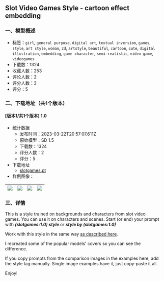 ## Slot Video Games Style - cartoon effect embedding
### 一、模型概述

- 标签：`girl`, `general purpose`, `digital art`, `textual inversion`, `games`, `style`, `art style`, `woman`, `2d`, `artstyle`, `beautiful`, `cartoon`, `cute`, `digital illustration`, `embedding`, `game character`, `semi-realistic`, `video game`, `videogames`
- 下载数：1324
- 收藏人数：253
- 评论人数：2
- 评分人数：2
- 评分：5

### 二、下载地址（共1个版本）

#### [版本1/共1个版本] 1.0

- 统计数据
  - 发布时间：2023-03-22T20:57:07.611Z
  - 原始模型：SD 1.5
  - 下载数：1324
  - 评分人数：2
  - 评分：5
- 下载地址
  - [slotgames.pt](https://civitai.com/api/download/models/26918)
- 样例图像：

| <img src="https://image.civitai.com/xG1nkqKTMzGDvpLrqFT7WA/bef55152-a3fc-4ea1-7e28-4164d0364a00/width=450/296548.jpeg" /> | <img src="https://image.civitai.com/xG1nkqKTMzGDvpLrqFT7WA/0688cc6a-274c-4e67-3c04-afb450f87f00/width=450/296633.jpeg" /> | <img src="https://image.civitai.com/xG1nkqKTMzGDvpLrqFT7WA/e93f9bb1-aa0d-46b7-ee10-fcc89632a000/width=450/296549.jpeg" /> | <img src="https://image.civitai.com/xG1nkqKTMzGDvpLrqFT7WA/f2449cd4-d1d7-4324-2816-fcd280b22c00/width=450/296632.jpeg" /> |
| ---- | ---- | ---- | ---- |


### 三、详情
<p>This is a style trained on backgrounds and characters from slot video games. You can use it on characters and scenes. Start (or end) your prompt with <strong><em>(slotgames:1.0) style</em></strong> or <strong><em>style by (slotgames:1.0)</em></strong></p><p>Work with this style in the same way <a rel="ugc" href="https://civitai.com/models/18424/style-of-hopa-games-landscapes-and-scenery-concept-art-in-style-of-video-games">as described here</a>.</p><p>I recreated some of the popular models' covers so you can see the difference.</p><p>If you copy prompts from the comparison images in the examples here, add the style tag manually. Single image examples have it, just copy-paste it all.</p><p>Enjoy!</p>